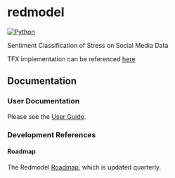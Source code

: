 # redmodel
[![Python](https://img.shields.io/pypi/pyversions/tfx.svg?style=plastic)](https://github.com/tensorflow/tfx)


Sentiment Classification of Stress on Social Media Data

TFX implementation can be referenced [here](docs/TFX.md)

## Documentation

### User Documentation

Please see the
[User Guide](docs/GUIDE.md).

### Development References

#### Roadmap

The Redmodel [Roadmap](docs/ROADMAP.md),
which is updated quarterly.
